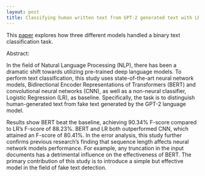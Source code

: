 ```yaml
---
layout: post
title: Classifying human written text from GPT-2 generated text with LR, CNN and BERT
---
```


This [paper](https://www.dropbox.com/s/7lfvjjkv90bfnwr/final_text_classification_report.pdf?dl=0) explores how three different models handled a binary text classification task.

Abstract:

In the field of Natural Language Processing (NLP), there has been a dramatic shift towards utilizing pre-trained deep language models. To perform text classification, this study uses state-of-the-art neural network models, Bidirectional Encoder Representations of Transformers (BERT) and convolutional neural networks (CNN), as well as a non-neural classifier, Logistic Regression (LR), as baseline.
Specifically, the task is to distinguish human-generated text from fake text generated by the GPT-2 language model. 

Results show BERT beat the baseline, achieving 90.34% F-score compared to LR’s F-score of 88.23%. BERT and LR both outperformed CNN, which attained an F-score of 80.41%. In the error analysis, this
study further confirms previous research’s finding that sequence length affects neural network models performance. For example, any truncation in the input documents has a detrimental influence on the
effectiveness of BERT. The primary contribution of this study is to introduce a simple but effective model in the field of fake text detection.
